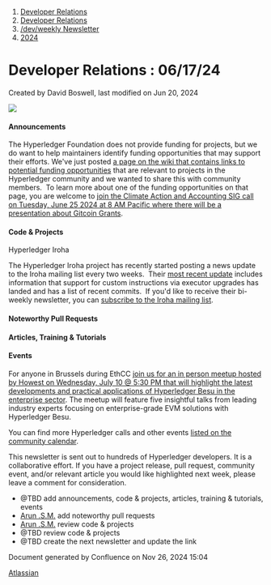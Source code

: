 1. [Developer Relations](index.html)
2. [Developer Relations](Developer-Relations_17170434.html)
3. [/dev/weekly Newsletter](17170445.html)
4. [2024](2024_17172152.html)

# Developer Relations : 06/17/24

Created by David Boswell, last modified on Jun 20, 2024

![](attachments/17170434/17171308.png?height=169)

#### Announcements

The Hyperledger Foundation does not provide funding for projects, but we do want to help maintainers identify funding opportunities that may support their efforts. We've just posted [a page on the wiki that contains links to potential funding opportunities](https://lf-hyperledger.atlassian.net/wiki/display/HYP/Funding+Opportunities+for+Projects) that are relevant to projects in the Hyperledger community and we wanted to share this with community members.  To learn more about one of the funding opportunities on that page, you are welcome to [join the Climate Action and Accounting SIG call on Tuesday, June 25 2024 at 8 AM Pacific where there will be a presentation about Gitcoin Grants](https://lf-hyperledger.atlassian.net/wiki/display/CASIG/CA2SIG+Meeting+June+25+2024).

#### Code &amp; Projects

Hyperledger Iroha

The Hyperledger Iroha project has recently started posting a news update to the Iroha mailing list every two weeks.  Their [most recent update](https://lists.hyperledger.org/g/iroha/topic/bi_weekly_news_june_14/106666919) includes information that support for custom instructions via executor upgrades has landed and has a list of recent commits.  If you'd like to receive their bi-weekly newsletter, you can [subscribe to the Iroha mailing list](https://lists.hyperledger.org/g/iroha).

#### Noteworthy Pull Requests

#### Articles, Training &amp; Tutorials

#### Events

For anyone in Brussels during EthCC [join us for an in person meetup hosted by Howest on Wednesday, July 10 @ 5:30 PM that will highlight the latest developments and practical applications of Hyperledger Besu in the enterprise sector](https://www.meetup.com/hyperledger-belgium/events/301437074/). The meetup will feature five insightful talks from leading industry experts focusing on enterprise-grade EVM solutions with Hyperledger Besu.

You can find more Hyperledger calls and other events [listed on the community calendar](https://lf-hyperledger.atlassian.net/wiki/display/HYP/Calendar+of+Public+Meetings).

This newsletter is sent out to hundreds of Hyperledger developers. It is a collaborative effort. If you have a project release, pull request, community event, and/or relevant article you would like highlighted next week, please leave a comment for consideration.

- @TBD add announcements, code &amp; projects, articles, training &amp; tutorials, events
- [Arun .S.M.](https://lf-hyperledger.atlassian.net/wiki/people/621a0e5097d313006ba7386a?ref=confluence) add noteworthy pull requests
- [Arun .S.M.](https://lf-hyperledger.atlassian.net/wiki/people/621a0e5097d313006ba7386a?ref=confluence) review code &amp; projects
- @TBD review code &amp; projects
- @TBD create the next newsletter and update the link

Document generated by Confluence on Nov 26, 2024 15:04

[Atlassian](http://www.atlassian.com/)
